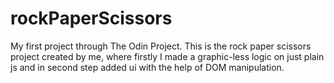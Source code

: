 # rockPaperScissors
My first project through The Odin Project. 
This is the rock paper scissors project created by me, where firstly I made a graphic-less logic on just plain js and in second step added ui with the help of DOM manipulation.